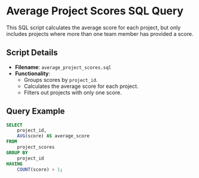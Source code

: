 # Average Project Scores SQL Query

This SQL script calculates the average score for each project, but only includes projects where more than one team member has provided a score.

## Script Details

- **Filename**: `average_project_scores.sql`
- **Functionality**:
  - Groups scores by `project_id`.
  - Calculates the average score for each project.
  - Filters out projects with only one score.

## Query Example
```sql
SELECT 
    project_id,
    AVG(score) AS average_score
FROM 
    project_scores
GROUP BY 
    project_id
HAVING 
    COUNT(score) > 1;
